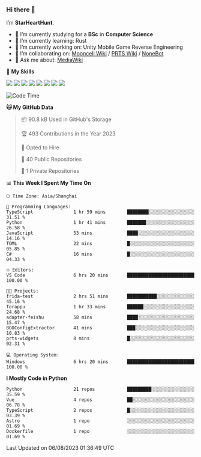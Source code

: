 ### Hi there 👋

I’m **StarHeartHunt**.

- 🏫 I’m currently studying for a **BSc** in **Computer Science**
- 🌱 I’m currently learning: Rust
- 🔭 I’m currently working on: Unity Mobile Game Reverse Engineering
- 👯 I’m collaborating on: [Mooncell Wiki](https://fgo.wiki/) / [PRTS Wiki](http://prts.wiki/) / [NoneBot](https://github.com/nonebot)
- 💬 Ask me about: [MediaWiki](https://www.mediawiki.org)

🌟 **My Skills**

![](https://img.shields.io/badge/-Python-3e74a2?style=flat-square&logo=Python&logoColor=fff)
![](https://img.shields.io/badge/-Node.js-339933?style=flat-square&logo=node.js&logoColor=fff)
![](https://img.shields.io/badge/-Vue-4fc08d?style=flat-square&logo=vue.js&logoColor=fff)
![](https://img.shields.io/badge/-React-2d98ce?style=flat-square&logo=React&logoColor=fff)
![](https://img.shields.io/badge/-TypeScript-3178C6?style=flat-square&logo=TypeScript&logoColor=fff)
![](https://img.shields.io/badge/-Docker-2496ED?style=flat-square&logo=Docker&logoColor=fff)
![](https://img.shields.io/badge/-Linux-000000?style=flat-square&logo=Linux&logoColor=fff)
![](https://img.shields.io/badge/-Dotnet-512bd4?style=flat-square&logo=.net&logoColor=fff)

<!--START_SECTION:waka-->
![Code Time](http://img.shields.io/badge/Code%20Time-546%20hrs%2047%20mins-blue)

**🐱 My GitHub Data** 

> 📦 90.8 kB Used in GitHub's Storage 
 > 
> 🏆 493 Contributions in the Year 2023
 > 
> 💼 Opted to Hire
 > 
> 📜 40 Public Repositories 
 > 
> 🔑 1 Private Repositories 
 > 
📊 **This Week I Spent My Time On** 

```text
🕑︎ Time Zone: Asia/Shanghai

💬 Programming Languages: 
TypeScript               1 hr 59 mins        ████████░░░░░░░░░░░░░░░░░   31.51 % 
Python                   1 hr 41 mins        ███████░░░░░░░░░░░░░░░░░░   26.58 % 
JavaScript               53 mins             ████░░░░░░░░░░░░░░░░░░░░░   14.16 % 
TOML                     22 mins             █░░░░░░░░░░░░░░░░░░░░░░░░   05.85 % 
C#                       16 mins             █░░░░░░░░░░░░░░░░░░░░░░░░   04.33 % 

🔥 Editors: 
VS Code                  6 hrs 20 mins       █████████████████████████   100.00 % 

🐱‍💻 Projects: 
frida-test               2 hrs 51 mins       ███████████░░░░░░░░░░░░░░   45.16 % 
Torappu                  1 hr 33 mins        ██████░░░░░░░░░░░░░░░░░░░   24.68 % 
adapter-feishu           58 mins             ████░░░░░░░░░░░░░░░░░░░░░   15.47 % 
BGOConfigExtractor       41 mins             ███░░░░░░░░░░░░░░░░░░░░░░   10.83 % 
prts-widgets             8 mins              █░░░░░░░░░░░░░░░░░░░░░░░░   02.31 % 

💻 Operating System: 
Windows                  6 hrs 20 mins       █████████████████████████   100.00 % 
```

**I Mostly Code in Python** 

```text
Python                   21 repos            █████████░░░░░░░░░░░░░░░░   35.59 % 
Vue                      4 repos             ██░░░░░░░░░░░░░░░░░░░░░░░   06.78 % 
TypeScript               2 repos             █░░░░░░░░░░░░░░░░░░░░░░░░   03.39 % 
Astro                    1 repo              ░░░░░░░░░░░░░░░░░░░░░░░░░   01.69 % 
Dockerfile               1 repo              ░░░░░░░░░░░░░░░░░░░░░░░░░   01.69 % 
```




 Last Updated on 06/08/2023 01:36:49 UTC
<!--END_SECTION:waka-->
